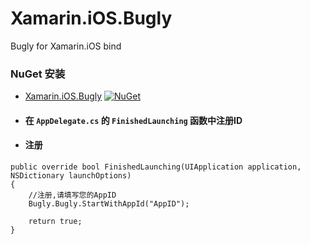 # Xamarin.iOS.Bugly
Bugly for Xamarin.iOS bind

### NuGet 安装
- [Xamarin.iOS.Bugly](https://www.nuget.org/packages/Xamarin.iOS.Bugly) [![NuGet](https://img.shields.io/nuget/v/Xamarin.iOS.Bugly.svg?label=NuGet)](https://www.nuget.org/packages/Xamarin.iOS.Bugly)


- #### 在 ```AppDelegate.cs``` 的 ```FinishedLaunching``` 函数中注册ID


- #### 注册
```
public override bool FinishedLaunching(UIApplication application, NSDictionary launchOptions)
{
    //注册,请填写您的AppID
    Bugly.Bugly.StartWithAppId("AppID");

    return true;
}
```
